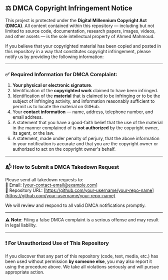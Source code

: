## ⚖️ DMCA Copyright Infringement Notice

This project is protected under the **Digital Millennium Copyright Act (DMCA)**. All content contained within this repository — including but not limited to source code, documentation, research papers, images, videos, and other assets — is the sole intellectual property of Ahmed Mahmoud.

If you believe that your copyrighted material has been copied and posted in this repository in a way that constitutes copyright infringement, please notify us by providing the following information:

---

### ✅ Required Information for DMCA Complaint:
1. **Your physical or electronic signature**.
2. Identification of the **copyrighted work** claimed to have been infringed.
3. Identification of the **material** that is claimed to be infringing or to be the subject of infringing activity, and information reasonably sufficient to permit us to locate the material on GitHub.
4. Your **contact information** — name, address, telephone number, and email address.
5. A statement that you have a good-faith belief that the use of the material in the manner complained of is **not authorized** by the copyright owner, its agent, or the law.
6. A statement, made under penalty of perjury, that the above information in your notification is accurate and that you are the copyright owner or authorized to act on the copyright owner's behalf.

---

### 📬 How to Submit a DMCA Takedown Request

Please send all takedown requests to:  
📧 Email: [your-contact-email@example.com]  
📍 Repository URL: [https://github.com/your-username/your-repo-name](https://github.com/your-username/your-repo-name)

We will review and respond to all valid DMCA notifications promptly.

---

⚠️ **Note**: Filing a false DMCA complaint is a serious offense and may result in legal liability.

---

### ❗ For Unauthorized Use of This Repository

If you discover that any part of this repository (code, text, media, etc.) has been used without permission **by someone else**, you may also report it using the procedure above. We take all violations seriously and will pursue appropriate action.
